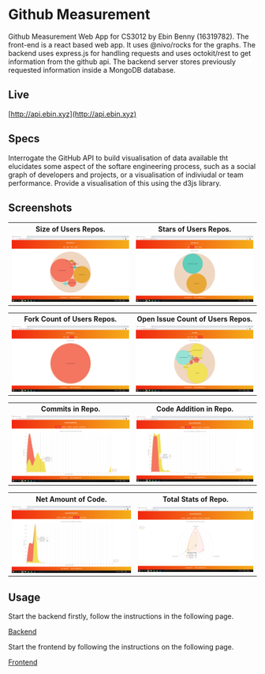 # Github Measurement
Github Measurement Web App for CS3012 by Ebin Benny (16319782). The front-end is a react based web app. It uses @nivo/rocks for the graphs. The backend uses express.js for handling requests and uses octokit/rest to get information from the github api. The backend server stores previously requested information inside a MongoDB database.

## Live

[http://api.ebin.xyz](http://api.ebin.xyz)

## Specs

Interrogate the GitHub API to build visualisation of data available tht elucidates some aspect of the softare engineering process, such as a social graph of developers and projects, or a visualisation of indiviudal or team performance. Provide a visualisation of this using the d3js library.

## Screenshots

 <table style="width:100%">
  <tr>
    <th>Size of Users Repos.</th>
    <th>Stars of Users Repos.</th>
  </tr>
  <tr>
    <td><img src="./pics/User_Size.png" alt="drawing" width="400"/></td>
    <td><img src="./pics/User_Stars.png" alt="drawing" width="400"/></td>
  </tr>
</table> 

 <table style="width:100%">
  <tr>
    <th>Fork Count of Users Repos.</th>
    <th>Open Issue Count of Users Repos.</th>
  </tr>
  <tr>
    <td><img src="./pics/User_Forks.png" alt="drawing" width="400"/></td>
    <td><img src="./pics/User_Issues.png" alt="drawing" width="400"/></td>
  </tr>
</table> 

<table style="width:100%">
  <tr>
    <th>Commits in Repo.</th>
    <th>Code Addition in Repo.</th>
  </tr>
  <tr>
    <td><img src="./pics/Repo_Commits.png" alt="drawing" width="400"/></td>
    <td><img src="./pics/Repo_Additions.png" alt="drawing" width="400"/></td>
  </tr>
</table> 

 <table style="width:100%">
  <tr>
    <th>Net Amount of Code.</th>
    <th>Total Stats of Repo.</th>
  </tr>
  <tr>
    <td><img src="./pics/Repo_Net.png" alt="drawing" width="400"/></td>
    <td><img src="./pics/Repo_Total.png" alt="drawing" width="400"/></td>
  </tr>
</table> 


## Usage

Start the backend firstly, follow the instructions in the following page.

[Backend](./backend/)

Start the frontend by following the instructions on the following page.

[Frontend](./frontend/)

